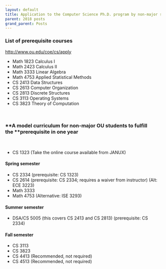 ```yaml
---
layout: default
title: Application to the Computer Science Ph.D. program by non-major students
parent: 2018 posts
grand_parent: Posts
---
```



### **List of prerequisite courses**

<http://www.ou.edu/coe/cs/apply>

  * Math 1823 Calculus I
  * Math 2423 Calculus II
  * Math 3333 Linear Algebra
  * Math 4753 Applied Statistical Methods
  * CS 2413 Data Structures
  * CS 2613 Computer Organization
  * CS 2813 Discrete Structures
  * CS 3113 Operating Systems
  * CS 3823 Theory of Computation

&nbsp;

### **A model curriculum for non-major OU students to fulfill the ****prerequisite in one year**

&nbsp;

  * CS 1323 (Take the online course available from JANUX)

#### **Spring semester**

  * CS 2334 (prerequisite: CS 1323)
  * CS 2614 (prerequisite: CS 2334; requires a waiver from instructor) (Alt: ECE 3223)
  * Math 3333
  * Math 4753 (Alternative: ISE 3293)

#### **Summer semester**

  * DSA/CS 5005 (this covers CS 2413 and CS 2813) (prerequisite: CS 2334)

#### **Fall semester**

  * CS 3113
  * CS 3823
  * CS 4413 (Recommended, not required)
  * CS 4513 (Recommended, not required)